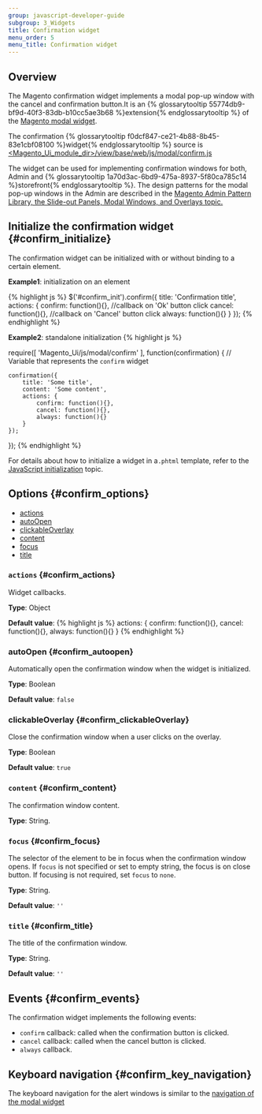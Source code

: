 ```yaml
---
group: javascript-developer-guide
subgroup: 3_Widgets
title: Confirmation widget
menu_order: 5
menu_title: Confirmation widget
---
```


## Overview

The Magento confirmation widget implements a modal pop-up window with the cancel and confirmation button.It is an {% glossarytooltip 55774db9-bf9d-40f3-83db-b10cc5ae3b68 %}extension{% endglossarytooltip %} of the <a href="{{ page.baseurl }}/javascript-dev-guide/widgets/widget_modal.html">Magento modal widget</a>.

The confirmation {% glossarytooltip f0dcf847-ce21-4b88-8b45-83e1cbf08100 %}widget{% endglossarytooltip %} source is <a href="{{ site.mage2000url }}app/code/Magento/Ui/view/base/web/js/modal/confirm.js">&lt;Magento_Ui_module_dir&gt;/view/base/web/js/modal/confirm.js</a>

The widget can be used for implementing confirmation windows for both, Admin and {% glossarytooltip 1a70d3ac-6bd9-475a-8937-5f80ca785c14 %}storefront{% endglossarytooltip %}. The design patterns for the modal pop-up windows in the Admin are described in the <a href="{{ page.baseurl }}/pattern-library/containers/slideouts-modals-overlays/slideouts-modals-overalys.html#modals">Magento Admin Pattern Library, the Slide-out Panels, Modal Windows, and Overlays topic.</a>

## Initialize the confirmation widget   {#confirm_initialize}

The confirmation widget can be initialized with or without binding to a certain element.

**Example1**: initialization on an element

{% highlight js %}
$('#confirm_init').confirm({
    title: 'Confirmation title',
    actions: {
        confirm: function(){}, //callback on 'Ok' button click
        cancel: function(){}, //callback on 'Cancel' button click
        always: function(){}
    }
});
{% endhighlight %}

**Example2**: standalone initialization
{% highlight js %}

require([
    'Magento_Ui/js/modal/confirm'
], function(confirmation) { // Variable that represents the `confirm` widget

    confirmation({
        title: 'Some title',
        content: 'Some content',
        actions: {
            confirm: function(){},
            cancel: function(){},
            always: function(){}
        }
    });

});
{% endhighlight %}


For details about how to initialize a widget in a`.phtml` template, refer to the <a href="{{ page.baseurl }}/javascript-dev-guide/javascript/js_init.html" target="_blank">JavaScript initialization</a> topic.

## Options   {#confirm_options}

<ul>
<li><a href="#confirm_actions">actions</a></li>
<li><a href="#confirm_autoopen">autoOpen</a></li>
<li><a href="#confirm_clickableOverlay">clickableOverlay</a></li>
<li><a href="#confirm_content">content</a></li>
<li><a href="#confirm_focus">focus</a></li>
<li><a href="#confirm_title">title</a></li>
</ul>

### `actions`   {#confirm_actions}

Widget callbacks.

**Type**: Object

**Default value**:
{% highlight js %}
actions: {
    confirm: function(){},
    cancel: function(){},
    always: function(){}
}
{% endhighlight %}

### autoOpen   {#confirm_autoopen}

Automatically open the confirmation window when the widget is initialized.

**Type**: Boolean

**Default value**: `false`

### clickableOverlay   {#confirm_clickableOverlay}

Close the confirmation window when a user clicks on the overlay.

**Type**: Boolean

**Default value**: `true`


### `content`   {#confirm_content}


The confirmation window content.

**Type**: String.

### `focus`   {#confirm_focus}

The selector of the element to be in focus when the confirmation window opens.
If `focus` is not specified or set to empty string, the focus is on close button. If focusing is not required, set `focus` to `none`.

**Type**: String.

**Default value**: `''`

### `title`   {#confirm_title}

The title of the confirmation window.


**Type**: String.

**Default value**: `''`

## Events   {#confirm_events}

The confirmation widget implements the following events:

- `confirm` callback: called when the confirmation button is clicked.
- `cancel` callback: called when the cancel button is clicked.
- `always` callback.

## Keyboard navigation   {#confirm_key_navigation}

The keyboard navigation for the alert windows is similar to the <a href="{{ page.baseurl }}/javascript-dev-guide/widgets/widget_modal.html#key_navigation">navigation of the modal widget</a>
